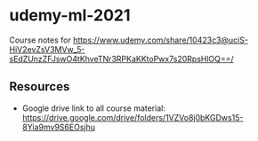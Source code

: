 # udemy-ml-2021
Course notes for https://www.udemy.com/share/10423c3@uciS-HiV2evZsV3MVw_5-sEdZUnzZFJswO4tKhveTNr3RPKaKKtoPwx7s20RpsHlOQ==/

## Resources
* Google drive link to all course material: https://drive.google.com/drive/folders/1VZVo8j0bKGDws15-8Yia9mv9S6EOsjhu
